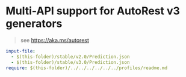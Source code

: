 # Multi-API support for AutoRest v3 generators

> see https://aka.ms/autorest

``` yaml $(enable-multi-api)
input-file:
  - $(this-folder)/stable/v2.0/Prediction.json
  - $(this-folder)/stable/v3.0/Prediction.json
require: $(this-folder)/../../../../../../profiles/readme.md
```
